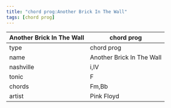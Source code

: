 ```yaml
---
title: "chord prog:Another Brick In The Wall"
tags: [chord prog]
---
```


|Another Brick In The Wall|chord prog|
|---|---|
|type|chord prog|
|name|Another Brick In The Wall|
|nashville|i,IV|
|tonic|F|
|chords|Fm,Bb|
|artist|Pink Floyd|


